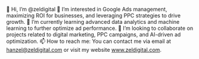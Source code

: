 👋 Hi, I’m @zeldigital
👀 I’m interested in Google Ads management, maximizing ROI for businesses, and leveraging PPC strategies to drive growth.
🌱 I’m currently learning advanced data analytics and machine learning to further optimize ad performance.
💞️ I’m looking to collaborate on projects related to digital marketing, PPC campaigns, and AI-driven ad optimization.
📫 How to reach me: You can contact me via email at hanzel@zeldigital.com or visit my website www.zeldigital.com.
